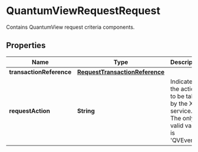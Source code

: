 

# QuantumViewRequestRequest

Contains QuantumView request criteria components.

## Properties

| Name | Type | Description | Notes |
|------------ | ------------- | ------------- | -------------|
|**transactionReference** | [**RequestTransactionReference**](RequestTransactionReference.md) |  |  [optional] |
|**requestAction** | **String** | Indicates the action to be taken by the XML service. The only valid value is  &#39;QVEvents&#39; |  |



